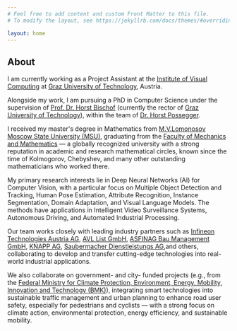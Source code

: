 ```yaml
---
# Feel free to add content and custom Front Matter to this file.
# To modify the layout, see https://jekyllrb.com/docs/themes/#overriding-theme-defaults

layout: home
---
```


## About

I am currently working as a Project Assistant at the [Institute of Visual Computing](https://www.tugraz.at/institute/icg/home) 
at [Graz University of Technology](https://en.wikipedia.org/wiki/Graz_University_of_Technology), Austria. 

Alongside my work, I am pursuing a PhD in Computer Science under the supervision of [Prof. Dr. Horst Bischof](https://en.wikipedia.org/wiki/Horst_Bischof)
(currently the rector of [Graz University of Technology](https://en.wikipedia.org/wiki/Graz_University_of_Technology)), within the team of [Dr. Horst Possegger](https://snototter.github.io/research/). 

I received my master's degree in Mathematics from [M.V.Lomonosov Moscow State University
(MSU)](https://en.wikipedia.org/wiki/Moscow_State_University), graduating from the [Faculty of Mechanics and Mathematics](https://en.wikipedia.org/wiki/MSU_Faculty_of_Mechanics_and_Mathematics) — a globally recognized
university with a strong reputation in academic and research mathematical circles, known since the time of
Kolmogorov, Chebyshev, and many other outstanding mathematicians who worked there.

My primary research interests lie in Deep Neural Networks (AI) for Computer Vision, with a particular focus
on Multiple Object Detection and Tracking, Human Pose Estimation, 
Attribute Recognition, Instance Segmentation, Domain Adaptation, and Visual Language Models.
The methods have applications in Intelligent Video Surveillance Systems, Autonomous Driving, 
and Automated Industrial Processing.

Our team works closely with leading industry partners such as [Infineon Technologies Austria AG](https://www.infineon.com/), 
[AVL List GmbH](https://www.avl.com/en), [ASFINAG Bau Management GmbH](https://www.asfinag.at/), [KNAPP AG](https://www.knapp.com/en/), 
[Saubermacher Dienstleistungs AG](https://saubermacher.at/),and others, collaborating to develop and transfer cutting-edge technologies 
into real-world industrial applications.

We also collaborate on government- and city- funded projects (e.g., from the [Federal Ministry for Climate Protection, 
Environment, Energy, Mobility, Innovation and Technology (BMK)](https://www.bmimi.gv.at/en.html)), 
integrating smart technologies into sustainable traffic management and urban planning to enhance road user safety,
especially for pedestrians and cyclists — with a strong focus on climate action, 
environmental protection, energy efficiency, and sustainable mobility.

